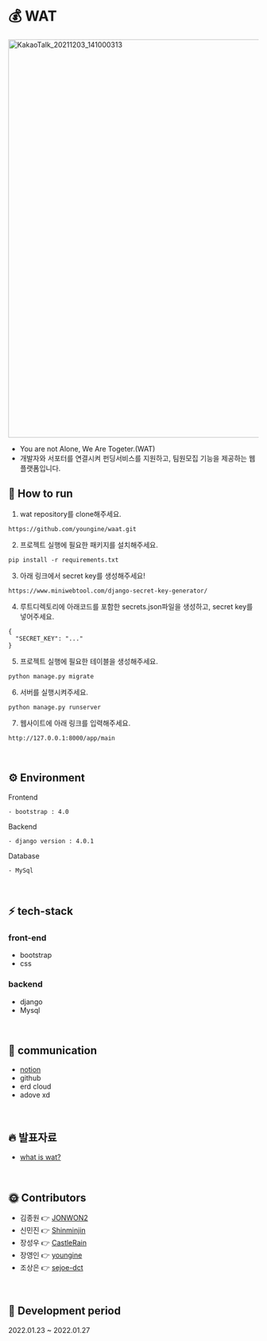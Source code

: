 # 💰 WAT

<img width="800" alt="KakaoTalk_20211203_141000313" src="https://user-images.githubusercontent.com/76805997/151272266-faafe1c6-a67a-4216-bd3c-674d529c24c5.PNG">

- You are not Alone, We Are Togeter.(WAT)
- 개발자와 서포터를 연결시켜 펀딩서비스를 지원하고, 팀원모집 기능을 제공하는 웹 플랫폼입니다.
  <br>

## 🚗 How to run

1. wat repository를 clone해주세요.

```
https://github.com/youngine/waat.git
```

2. 프로젝트 실행에 필요한 패키지를 설치해주세요.

```
pip install -r requirements.txt
```

3. 아래 링크에서 secret key를 생성해주세요!

```
https://www.miniwebtool.com/django-secret-key-generator/
```

4. 루트디렉토리에 아래코드를 포함한 secrets.json파일을 생성하고, secret key를 넣어주세요.

```
{
  "SECRET_KEY": "..."
}
```

5. 프로젝트 실행에 필요한 테이블을 생성해주세요.

```
python manage.py migrate
```

6. 서버를 실행시켜주세요.

```
python manage.py runserver
```

7. 웹사이트에 아래 링크를 입력해주세요.

```
http://127.0.0.1:8000/app/main
```

<br>

## ⚙ Environment

Frontend

```
- bootstrap : 4.0
```

Backend

```
- django version : 4.0.1
```

Database

```
- MySql
```

<br>

## ⚡ tech-stack

### front-end

- bootstrap
- css

### backend

- django
- Mysql

<br>

## 📃 communication

- [notion](https://www.notion.so/4-WAT-4cc11ebb588e4f10987c47de0a0c49ba)
- github
- erd cloud
- adove xd

<br>

## 🔥 발표자료

- [what is wat?](https://www.miricanvas.com/v/1v0zl3)

<br>

## 🌞 Contributors

- 김종원 👉 [JONWON2](https://github.com/JONWON2)
- 신민진 👉 [Shinminjin](https://github.com/Shinminjin)
- 장성우 👉 [CastleRain](https://github.com/CastleRain)
- 장영인 👉 [youngine](https://github.com/youngine)
- 조상은 👉 [sejoe-dct](https://github.com/sejoe-dct)

<br>

## 📅 Development period

2022.01.23 ~ 2022.01.27
